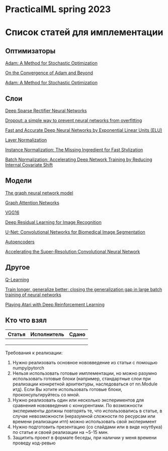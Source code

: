 # PracticalML spring 2023
# Список статей для имплементации

## Оптимизаторы
[Adam: A Method for Stochastic Optimization](https://arxiv.org/abs/1412.6980)

[On the Convergence of Adam and Beyond](https://arxiv.org/abs/1904.09237)

[Adam: A Method for Stochastic Optimization](https://arxiv.org/abs/1412.6980)

## Слои
[Deep Sparse Rectifier Neural Networks](http://proceedings.mlr.press/v15/glorot11a/glorot11a.pdf)

[Dropout: a simple way to prevent neural networks from overfitting](https://jmlr.org/papers/volume15/srivastava14a/srivastava14a.pdf)

[Fast and Accurate Deep Neural Networks by Exponential Linear Units (ELU)](https://arxiv.org/abs/1511.07289)

[Layer Normalization](https://arxiv.org/abs/1607.06450)

[Instance Normalization: The Missing Ingredient for Fast Stylization](https://arxiv.org/abs/1607.08022)

[Batch Normalization: Accelerating Deep Network Training by Reducing Internal Covariate Shift](https://arxiv.org/abs/1502.03167)

## Модели
[The graph neural network model](https://citeseerx.ist.psu.edu/viewdoc/download?doi=10.1.1.1015.7227&rep=rep1&type=pdf)

[Graph Attention Networks](https://arxiv.org/abs/1710.10903)

[VGG16](https://arxiv.org/abs/1505.06798)

[Deep Residual Learning for Image Recognition](https://arxiv.org/abs/1512.03385)

[U-Net: Convolutional Networks for Biomedical Image Segmentation](https://arxiv.org/abs/1505.04597)

[Autoencoders](https://arxiv.org/pdf/2003.05991.pdf)

[Accelerating the Super-Resolution Convolutional Neural Network](https://arxiv.org/abs/1608.00367)

## Другое
[Q-Learning ](https://link.springer.com/content/pdf/10.1007/BF00992698.pdf)

[Train longer, generalize better: closing the generalization gap in large batch training of neural networks](https://arxiv.org/abs/1705.08741)

[Playing Atari with Deep Reinforcement Learning](https://arxiv.org/pdf/1312.5602.pdf)

## Кто что взял
 Статья | Исполнитель | Сдано  |
|--------|-------------|-------|
|        |             |       | 
|        |             |       |
|        |             |       |

Требования к реализации:
1.  Нужно реализовать основное нововведение из статьи с помощью numpy/pytorch
1.  Нельзя использовать готовые имплементации, но можно разумно 
    использовать готовые блоки (например, стандартные слои при реализации 
    конкретной архитектуры, наследоваться от nn.Module итд). Если Вы хотите использовать
    готовые блоки, проконсультируйтесь со мной.
2.  Нужно реализовать один или несколько экспериментов для сравнения нововведения 
    с конкурентами. По возможности эксперименты должны повторять те, что использовались 
    в статье, в случае невозможности (неразумной сложности по ресурсам или 
    времени реализации итп) можно использовать свой эксперимент
3.  Нужно подготовить презентацию (со слайдами или в виде ноутбука) по статье и своей реализации на ~5-15 мин.
4.  Защитить проект в формате беседы, при наличии у меня времени проведу код-ревью
